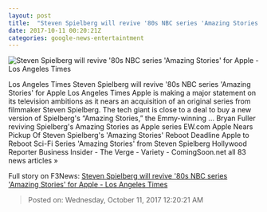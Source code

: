 ```yaml
---
layout: post
title:  "Steven Spielberg will revive '80s NBC series 'Amazing Stories' for Apple - Los Angeles Times"
date: 2017-10-11 00:20:21Z
categories: google-news-entertaintment
---
```


![Steven Spielberg will revive '80s NBC series 'Amazing Stories' for Apple - Los Angeles Times](http://www.trbimg.com/img-59dd63a4/turbine/la-fi-ct-apple-spielberg-20171010)

Los Angeles Times Steven Spielberg will revive '80s NBC series 'Amazing Stories' for Apple Los Angeles Times Apple is making a major statement on its television ambitions as it nears an acquisition of an original series from filmmaker Steven Spielberg. The tech giant is close to a deal to buy a new version of Spielberg's “Amazing Stories,” the Emmy-winning ... Bryan Fuller reviving Spielberg's Amazing Stories as Apple series EW.com Apple Nears Pickup Of Steven Spielberg's 'Amazing Stories' Reboot Deadline Apple to Reboot Sci-Fi Series 'Amazing Stories' from Steven Spielberg Hollywood Reporter Business Insider - The Verge - Variety - ComingSoon.net all 83 news articles »


Full story on F3News: [Steven Spielberg will revive '80s NBC series 'Amazing Stories' for Apple - Los Angeles Times](http://www.f3nws.com/n/DsjDBH)

> Posted on: Wednesday, October 11, 2017 12:20:21 AM
